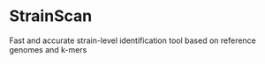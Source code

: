 # StrainScan
Fast and accurate strain-level identification tool based on reference genomes and k-mers
